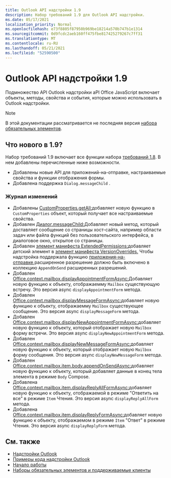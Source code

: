 ```yaml
---
title: Outlook API надстройки 1.9
description: Набор требований 1.9 для Outlook API надстройки.
ms.date: 05/17/2021
localization_priority: Normal
ms.openlocfilehash: e73f8805f87950b969be18214a570b747b1e1314
ms.sourcegitcommit: 0d9fcdc2aeb160ff475fbe817425279267c7ff31
ms.translationtype: MT
ms.contentlocale: ru-RU
ms.lasthandoff: 05/21/2021
ms.locfileid: "52590500"
---
```

# <a name="outlook-add-in-api-requirement-set-19"></a>Outlook API надстройки 1.9

Подмножество API Outlook надстройки aPI Office JavaScript включает объекты, методы, свойства и события, которые можно использовать в Outlook надстройки.

> [!NOTE]
> В этой документации рассматривается не последняя версия [набора обязательных элементов](../../requirement-sets/outlook-api-requirement-sets.md).

## <a name="whats-new-in-19"></a>Что нового в 1.9?

Набор требований 1.9 включает все функции набора [требований 1.8](../requirement-set-1.8/outlook-requirement-set-1.8.md). В нем добавлены перечисленные ниже возможности.

- Добавлены новые API для приложений-на-отправке, настраиваемые свойства и функции отображения формы.
- Добавлена поддержка `Dialog.messageChild` .

### <a name="change-log"></a>Журнал изменений

- Добавлены [CustomProperties.getAll:](/javascript/api/outlook/office.customproperties?view=outlook-js-1.9&preserve-view=true#getall--)добавляет новую функцию в `CustomProperties` объект, который получает все настраиваемые свойства.
- Добавлен [Диалог.messageChild:](../../../develop/dialog-api-in-office-add-ins.md#pass-information-to-the-dialog-box)Добавляет новый метод, который доставляет сообщение со страницы хост-сайта, например области задач или файла функций без пользовательского интерфейса, в диалоговое окно, открытое со страницы.
- Добавлен [элемент манифеста ExtendedPermissions:](../../manifest/extendedpermissions.md)добавляет детский элемент в [элемент манифеста VersionOverrides.](../../manifest/versionoverrides.md) Чтобы надстройка поддержала функцию [приложения-на-отправке,](../../../outlook/append-on-send.md)расширенное разрешение должно быть включено в коллекцию `AppendOnSend` расширенных разрешений.
- Добавлен [Office.context.mailbox.displayAppointmentFormAsync:](/javascript/api/outlook/office.mailbox?view=outlook-js-1.9&preserve-view=true#displayappointmentformasync-itemid--options--callback-)Добавляет новую функцию к объекту, отображаемму `Mailbox` существующую встречу. Это версия async `displayAppointmentForm` метода.
- Добавлен [Office.context.mailbox.displayMessageFormAsync:](/javascript/api/outlook/office.mailbox?view=outlook-js-1.9&preserve-view=true#displaymessageformasync-itemid--options--callback-)добавляет новую функцию к объекту, отображаемму `Mailbox` существующее сообщение. Это версия async `displayMessageForm` метода.
- Добавлен [Office.context.mailbox.displayNewAppointmentFormAsync:](/javascript/api/outlook/office.mailbox?view=outlook-js-1.9&preserve-view=true#displaynewappointmentformasync-parameters--options--callback-)добавляет новую функцию к объекту, который отображает новую `Mailbox` форму встречи. Это версия async `displayNewAppointmentForm` метода.
- Добавлен [Office.context.mailbox.displayNewMessageFormAsync:](/javascript/api/outlook/office.mailbox?view=outlook-js-1.9&preserve-view=true#displaynewmessageformasync-parameters--options--callback-)добавляет новую функцию к объекту, который отображает новую `Mailbox` форму сообщения. Это версия async `displayNewMessageForm` метода.
- Добавлен [Office.context.mailbox.item.body.appendOnSendAsync:](/javascript/api/outlook/office.body?view=outlook-js-1.9&preserve-view=true#appendonsendasync-data--options--callback-)добавляет новую функцию к объекту, который добавляет данные в конец тела элемента в режиме `Body` Compose.
- Добавлена [Office.context.mailbox.item.displayReplyAllFormAsync:](office.context.mailbox.item.md#methods)добавляет новую функцию к объекту, отображаемой в режиме "Ответить на все" в режиме `Item` Чтения. Это версия async `displayReplyAllForm` метода.
- Добавлена [Office.context.mailbox.item.displayReplyFormAsync:](office.context.mailbox.item.md#methods)добавляет новую функцию к объекту, отображаемом в режиме `Item` "Ответ" в режиме Чтения. Это версия async `displayReplyForm` метода.

## <a name="see-also"></a>См. также

- [Надстройки Outlook](../../../outlook/outlook-add-ins-overview.md)
- [Примеры кода надстройки Outlook](https://developer.microsoft.com/outlook/gallery/?filterBy=Outlook,Samples,Add-ins)
- [Начало работы](../../../quickstarts/outlook-quickstart.md)
- [Наборы обязательных элементов и поддерживаемые клиенты](../../requirement-sets/outlook-api-requirement-sets.md)
